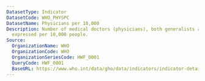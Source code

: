 ```yaml
---
DatasetType: Indicator
DatasetCode: WHO_PHYSPC
DatasetName: Physicians per 10,000
Description: Number of medical doctors (physicians), both generalists and specialists,
  expressed per 10,000 people.
Source:
  OrganizationName: WHO
  OrganizationCode: WHO
  OrganizationSeriesCode: HWF_0001
  QueryCode: HWF_0001
  BaseURL: https://www.who.int/data/gho/data/indicators/indicator-details/GHO/medical-doctors-(per-10-000-population)
---
```


